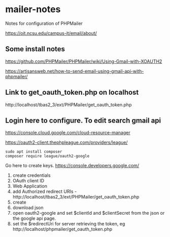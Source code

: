 # mailer-notes
Notes for configuration of PHPMailer


https://oit.ncsu.edu/campus-it/email/about/

## Some install notes

https://github.com/PHPMailer/PHPMailer/wiki/Using-Gmail-with-XOAUTH2

https://artisansweb.net/how-to-send-email-using-gmail-api-with-phpmailer/

## Link to get_oauth_token.php on localhost

http://localhost/tbas2_3/ext/PHPMailer/get_oauth_token.php

## Login here to configure. To edit search gmail api

https://console.cloud.google.com/cloud-resource-manager


https://oauth2-client.thephpleague.com/providers/league/

```
sudo apt install composer
composer require league/oauth2-google
```
Go here to create keys.
https://console.developers.google.com/

1. create credentials
2. OAuth client ID
3. Web Application
4. add Authorized redirect URIs - http://localhost/tbas2_3/ext/PHPMailer/get_oauth_token.php
5. create
6. download json
7. open oauth2-google and set $clientId and $clientSecret from the json or the google api page.
8. set the $redirectUri for server retrieving the token, eg http://localhost/phpmailer/get_oauth_token.php


